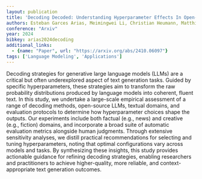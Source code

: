 ```yaml
---
layout: publication
title: 'Decoding Decoded: Understanding Hyperparameter Effects In Open-ended Text Generation'
authors: Esteban Garces Arias, Meimingwei Li, Christian Heumann, Matthias Aßenmacher
conference: "Arxiv"
year: 2024
bibkey: arias2024decoding
additional_links:
  - {name: "Paper", url: "https://arxiv.org/abs/2410.06097"}
tags: ['Language Modeling', 'Applications']
---
```

Decoding strategies for generative large language models (LLMs) are a
critical but often underexplored aspect of text generation tasks. Guided by
specific hyperparameters, these strategies aim to transform the raw probability
distributions produced by language models into coherent, fluent text. In this
study, we undertake a large-scale empirical assessment of a range of decoding
methods, open-source LLMs, textual domains, and evaluation protocols to
determine how hyperparameter choices shape the outputs. Our experiments include
both factual (e.g., news) and creative (e.g., fiction) domains, and incorporate
a broad suite of automatic evaluation metrics alongside human judgments.
Through extensive sensitivity analyses, we distill practical recommendations
for selecting and tuning hyperparameters, noting that optimal configurations
vary across models and tasks. By synthesizing these insights, this study
provides actionable guidance for refining decoding strategies, enabling
researchers and practitioners to achieve higher-quality, more reliable, and
context-appropriate text generation outcomes.
